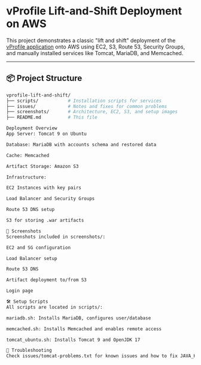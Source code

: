 # vProfile Lift-and-Shift Deployment on AWS

This project demonstrates a classic "lift and shift" deployment of the [vProfile application](https://github.com/hkhcoder/vprofile-project) onto AWS using EC2, S3, Route 53, Security Groups, and manually installed services like Tomcat, MariaDB, and Memcached.

---

## 📦 Project Structure

```bash
vprofile-lift-and-shift/
├── scripts/           # Installation scripts for services
├── issues/            # Notes and fixes for common problems
├── screenshots/       # Architecture, EC2, S3, and setup images
├── README.md          # This file

Deployment Overview
App Server: Tomcat 9 on Ubuntu

Database: MariaDB with accounts schema and restored data

Cache: Memcached

Artifact Storage: Amazon S3

Infrastructure:

EC2 Instances with key pairs

Load Balancer and Security Groups

Route 53 DNS setup

S3 for storing .war artifacts

📸 Screenshots
Screenshots included in screenshots/:

EC2 and SG configuration

Load Balancer setup

Route 53 DNS

Artifact deployment to/from S3

Login page

🛠 Setup Scripts
All scripts are located in scripts/:

mariadb.sh: Installs MariaDB, configures user/database

memcached.sh: Installs Memcached and enables remote access

tomcat_ubuntu.sh: Installs Tomcat 9 and OpenJDK 17

🐞 Troubleshooting
Check issues/tomcat-problems.txt for known issues and how to fix JAVA_HOME for Tomcat.
